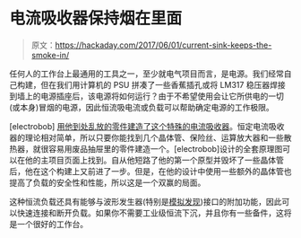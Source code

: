 # 电流吸收器保持烟在里面

> 原文：<https://hackaday.com/2017/06/01/current-sink-keeps-the-smoke-in/>

任何人的工作台上最通用的工具之一，至少就电气项目而言，是电源。我们经常自己构建，但在我们用计算机的 PSU 拼凑了一些香蕉插孔或将 LM317 稳压器焊接到墙上的电源插座后，该电源将如何运行？由于不希望使用会让它所供电的一切(或本身)冒烟的电源，因此恒流吸电流或负载可以帮助确定电源的工作极限。

[electrobob] [用他到处乱放的零件建造了这个特殊的电流吸收器](https://hackaday.io/project/24832-psu-burner)。恒定电流吸收器的理论相对简单，所以只要你能找到几个晶体管、保险丝、运算放大器和一些散热器，就很容易用废品抽屉里的零件建造一个。[electrobob]设计的全套原理图可以在他的主项目页面上找到。自从他短路了他的第一个原型并毁坏了一些晶体管后，他在这个构建上又前进了一步。但是，在他的设计中使用一些额外的晶体管也提高了负载的安全性和性能，所以这是一个双赢的局面。

这种恒流负载还具有能够与波形发生器(特别是[模拟发现](https://hackaday.com/2016/12/28/review-digilent-analog-discovery-2/))接口的附加功能，因此可以快速连接和断开负载。如果你不需要工业级恒流下沉，并且你有一些备件，这将是一个很好的工作台。